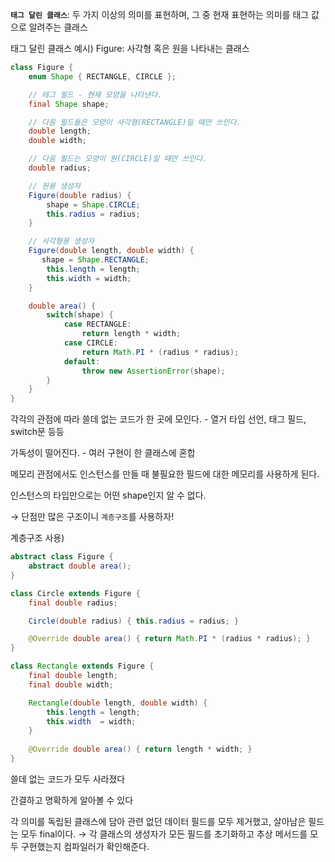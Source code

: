 **`태그 달린 클래스`**: 두 가지 이상의 의미를 표현하며, 그 중 현재 표현하는 의미를 태그 값으로 알려주는 클래스

태그 달린 클래스 예시) Figure: 사각형 혹은 원을 나타내는 클래스

```java
class Figure {
    enum Shape { RECTANGLE, CIRCLE };

    // 태그 필드 - 현재 모양을 나타낸다.
    final Shape shape;

    // 다음 필드들은 모양이 사각형(RECTANGLE)일 때만 쓰인다.
    double length;
    double width;

    // 다음 필드는 모양이 원(CIRCLE)일 때만 쓰인다.
    double radius;

    // 원용 생성자
    Figure(double radius) {
        shape = Shape.CIRCLE;
        this.radius = radius;
    }

    // 사각형용 생성자
    Figure(double length, double width) {
       shape = Shape.RECTANGLE;
        this.length = length;
        this.width = width;
    }

    double area() {
        switch(shape) {
            case RECTANGLE:
                return length * width;
            case CIRCLE:
                return Math.PI * (radius * radius);
            default:
                throw new AssertionError(shape);
        }
    }
}
```

각각의 관점에 따라 쓸데 없는 코드가 한 곳에 모인다. - 열거 타입 선언, 태그 필드, switch문 등등

가독성이 떨어진다. - 여러 구현이 한 클래스에 혼합

메모리 관점에서도 인스턴스를 만들 때 불필요한 필드에 대한 메모리를 사용하게 된다.

인스턴스의 타입만으로는 어떤 shape인지 알 수 없다.

→ 단점만 많은 구조이니 `계층구조`를 사용하자!

계층구조 사용)

```java
abstract class Figure {
    abstract double area();
}
```

```java
class Circle extends Figure {
    final double radius;

    Circle(double radius) { this.radius = radius; }

    @Override double area() { return Math.PI * (radius * radius); }
}
```

```java
class Rectangle extends Figure {
    final double length;
    final double width;

    Rectangle(double length, double width) {
        this.length = length;
        this.width  = width;
    }
    
    @Override double area() { return length * width; }
}
```

쓸데 없는 코드가 모두 사라졌다

간결하고 명확하게 알아볼 수 있다

각 의미를 독립된 클래스에 담아 관련 없던 데이터 필드를 모두 제거했고, 살아남은 필드는 모두 final이다. → 각 클래스의 생성자가 모든 필드를 초기화하고 추상 메서드를 모두 구현했는지 컴파일러가 확인해준다.
